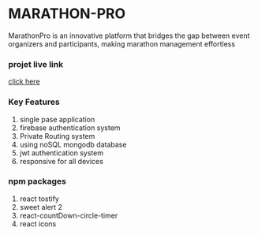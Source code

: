 
# MARATHON-PRO

MarathonPro is an innovative platform that bridges the gap between event organizers and participants, making marathon management effortless
### projet live link
<a href="https://marathon-pro-e98da.web.app">click here</a>

### Key Features
1. single pase application
2. firebase  authentication system
3. Private Routing system
4. using noSQL mongodb database
5. jwt authentication system
6. responsive for all devices

### npm packages
1. react tostify
2. sweet alert 2
3. react-countDown-circle-timer
4. react icons



